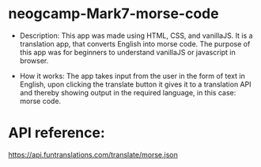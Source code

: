 # neogcamp-Mark7-morse-code

- Description:
  This app was made using HTML, CSS, and vanillaJS. It is a translation app, that converts English into morse code. The purpose of this app was for beginners to understand vanillaJS or javascript in browser.

* How it works:
  The app takes input from the user in the form of text in English, upon clicking the translate button it gives it to a translation API and thereby showing output in the required language, in this case: morse code.

# API reference:

https://api.funtranslations.com/translate/morse.json
